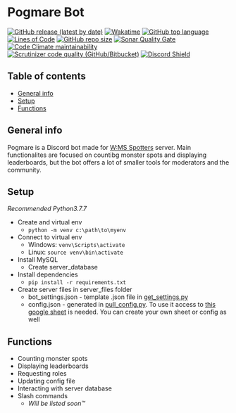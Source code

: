 # Pogmare Bot

[![GitHub release (latest by date)](https://img.shields.io/github/v/release/BonHowi/discordPogmareBot)](https://github.com/BonHowi/discordPogmareBot)
[![Wakatime](https://wakatime.com/badge/github/BonHowi/discordPogmareBot.svg)](https://wakatime.com/projects/discordPogmareBot)
[![GitHub top language](https://img.shields.io/github/languages/top/BonHowi/discordPogmareBot)](https://github.com/BonHowi/discordPogmareBot)
[![Lines of Code](https://sonarcloud.io/api/project_badges/measure?project=BonHowi_discordPogmareBot&metric=ncloc)](https://sonarcloud.io/dashboard?id=BonHowi_discordPogmareBot)
[![GitHub repo size](https://img.shields.io/github/repo-size/BonHowi/discordPogmareBot)](https://github.com/BonHowi/discordPogmareBot)
[![Sonar Quality Gate](https://img.shields.io/sonar/quality_gate/BonHowi_discordPogmareBot?server=https%3A%2F%2Fsonarcloud.io)](https://sonarcloud.io/dashboard?id=BonHowi_discordPogmareBot)
[![Code Climate maintainability](https://img.shields.io/codeclimate/maintainability/BonHowi/discordPogmareBot)](https://codeclimate.com/github/BonHowi/discordPogmareBot/maintainability)
[![Scrutinizer code quality (GitHub/Bitbucket)](https://img.shields.io/scrutinizer/quality/g/BonHowi/discordPogmareBot)](https://scrutinizer-ci.com/g/BonHowi/discordPogmareBot/reports/)
[![Discord Shield](https://discordapp.com/api/guilds/871434324023599155/widget.png?style=shield)](https://discord.gg/Kt35Jtc5nT)




## Table of contents
* [General info](#general-info)
* [Setup](#setup)
* [Functions](#functions)


## General info

Pogmare is a Discord bot made for [W:MS Spotters](https://discord.gg/Kt35Jtc5nT) server. Main functionalites are focused on countibg monster spots and displaying leaderboards, but the bot offers a lot of smaller tools for moderators and the community.


## Setup

_Recommended Python3.7.7_

* Create and virtual env
    * `python -m venv c:\path\to\myenv`
* Connect to virtual env
    * Windows: `venv\Scripts\activate`
    * Linux: `source venv\bin\activate`
* Install MySQL
    * Create server_database 
* Install dependencies
    * `pip install -r requirements.txt`
* Create server files in server_files folder
    * bot_settings.json - template .json file in [get_settings.py](https://github.com/BonHowi/discordPogmareBot/blob/main/modules/get_settings.py)
    * config.json - generated in [pull_config.py](https://github.com/BonHowi/discordPogmareBot/blob/main/modules/pull_config/pull_config.py). To use it access to [this google sheet](https://docs.google.com/spreadsheets/d/1tm5l3He3O-KxCYpTtYURtRjz17uhsNFgco_Z4EUbOgM/edit?usp=sharing) is needed. You can create your own sheet or config as well


## Functions

* Counting monster spots
* Displaying leaderboards
* Requesting roles
* Updating config file
* Interacting with server database
* Slash commands
    * _Will be listed soon™_


